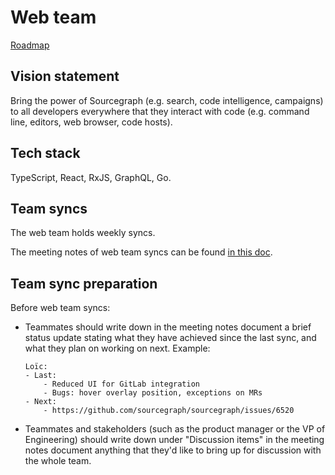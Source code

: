 # Web team

[Roadmap](https://docs.google.com/document/d/1cBsE9801DcBF9chZyMnxRdolqM_1c2pPyGQz15QAvYI/edit#heading=h.g2wq4qci7wj0)

## Vision statement

Bring the power of Sourcegraph (e.g. search, code intelligence, campaigns) to all developers everywhere that they interact with code (e.g. command line, editors, web browser, code hosts).

## Tech stack

TypeScript, React, RxJS, GraphQL, Go.

## Team syncs

The web team holds weekly syncs.

The meeting notes of web team syncs can be found [in this doc](https://docs.google.com/document/u/1/d/1IUsjbtYdGiAHvRUB1yf4eqnynin9WsxFR2zFCMm78jw/edit#).

## Team sync preparation

Before web team syncs:

- Teammates should write down in the meeting notes document a brief status update stating what they have achieved since the last sync, and what they plan on working on next. Example:
  ```
  Loïc:
  - Last:
      - Reduced UI for GitLab integration
      - Bugs: hover overlay position, exceptions on MRs
  - Next:
      - https://github.com/sourcegraph/sourcegraph/issues/6520
  ```
- Teammates and stakeholders (such as the product manager or the VP of Engineering) should write down under "Discussion items" in the meeting notes document anything that they'd like to bring up for discussion with the whole team.
